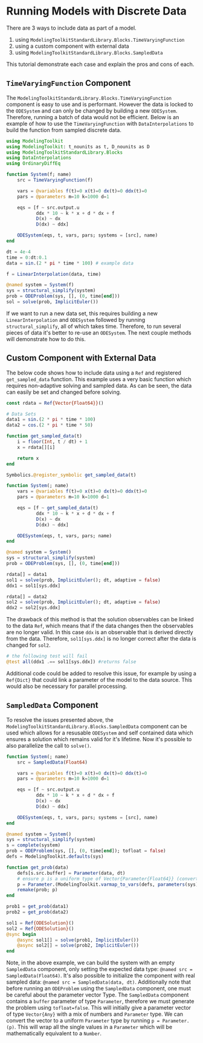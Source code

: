 # Running Models with Discrete Data

There are 3 ways to include data as part of a model.

 1. using `ModelingToolkitStandardLibrary.Blocks.TimeVaryingFunction`
 2. using a custom component with external data
 3. using `ModelingToolkitStandardLibrary.Blocks.SampledData`

This tutorial demonstrate each case and explain the pros and cons of each.

## `TimeVaryingFunction` Component

The `ModelingToolkitStandardLibrary.Blocks.TimeVaryingFunction` component is easy to use and is performant.  However the data is locked to the `ODESystem` and can only be changed by building a new `ODESystem`.  Therefore, running a batch of data would not be efficient.  Below is an example of how to use the `TimeVaryingFunction` with `DataInterpolations` to build the function from sampled discrete data.

```julia
using ModelingToolkit
using ModelingToolkit: t_nounits as t, D_nounits as D
using ModelingToolkitStandardLibrary.Blocks
using DataInterpolations
using OrdinaryDiffEq

function System(f; name)
    src = TimeVaryingFunction(f)

    vars = @variables f(t)=0 x(t)=0 dx(t)=0 ddx(t)=0
    pars = @parameters m=10 k=1000 d=1

    eqs = [f ~ src.output.u
           ddx * 10 ~ k * x + d * dx + f
           D(x) ~ dx
           D(dx) ~ ddx]

    ODESystem(eqs, t, vars, pars; systems = [src], name)
end

dt = 4e-4
time = 0:dt:0.1
data = sin.(2 * pi * time * 100) # example data

f = LinearInterpolation(data, time)

@named system = System(f)
sys = structural_simplify(system)
prob = ODEProblem(sys, [], (0, time[end]))
sol = solve(prob, ImplicitEuler())
```

If we want to run a new data set, this requires building a new `LinearInterpolation` and `ODESystem` followed by running `structural_simplify`, all of which takes time.  Therefore, to run several pieces of data it's better to re-use an `ODESystem`.  The next couple methods will demonstrate how to do this.

## Custom Component with External Data

The below code shows how to include data using a `Ref` and registered `get_sampled_data` function.  This example uses a very basic function which requires non-adaptive solving and sampled data.  As can be seen, the data can easily be set and changed before solving.

```julia
const rdata = Ref{Vector{Float64}}()

# Data Sets
data1 = sin.(2 * pi * time * 100)
data2 = cos.(2 * pi * time * 50)

function get_sampled_data(t)
    i = floor(Int, t / dt) + 1
    x = rdata[][i]

    return x
end

Symbolics.@register_symbolic get_sampled_data(t)

function System(; name)
    vars = @variables f(t)=0 x(t)=0 dx(t)=0 ddx(t)=0
    pars = @parameters m=10 k=1000 d=1

    eqs = [f ~ get_sampled_data(t)
           ddx * 10 ~ k * x + d * dx + f
           D(x) ~ dx
           D(dx) ~ ddx]

    ODESystem(eqs, t, vars, pars; name)
end

@named system = System()
sys = structural_simplify(system)
prob = ODEProblem(sys, [], (0, time[end]))

rdata[] = data1
sol1 = solve(prob, ImplicitEuler(); dt, adaptive = false)
ddx1 = sol1[sys.ddx]

rdata[] = data2
sol2 = solve(prob, ImplicitEuler(); dt, adaptive = false)
ddx2 = sol2[sys.ddx]
```

The drawback of this method is that the solution observables can be linked to the data `Ref`, which means that if the data changes then the observables are no longer valid.  In this case `ddx` is an observable that is derived directly from the data.  Therefore, `sol1[sys.ddx]` is no longer correct after the data is changed for `sol2`.

```julia
# the following test will fail
@test all(ddx1 .== sol1[sys.ddx]) #returns false
```

Additional code could be added to resolve this issue, for example by using a `Ref{Dict}` that could link a parameter of the model to the data source.  This would also be necessary for parallel processing.

## `SampledData` Component

To resolve the issues presented above, the `ModelingToolkitStandardLibrary.Blocks.SampledData` component can be used which allows for a resusable `ODESystem` and self contained data which ensures a solution which remains valid for it's lifetime.  Now it's possible to also parallelize the call to `solve()`.

```julia
function System(; name)
    src = SampledData(Float64)

    vars = @variables f(t)=0 x(t)=0 dx(t)=0 ddx(t)=0
    pars = @parameters m=10 k=1000 d=1

    eqs = [f ~ src.output.u
           ddx * 10 ~ k * x + d * dx + f
           D(x) ~ dx
           D(dx) ~ ddx]

    ODESystem(eqs, t, vars, pars; systems = [src], name)
end

@named system = System()
sys = structural_simplify(system)
s = complete(system)
prob = ODEProblem(sys, [], (0, time[end]); tofloat = false)
defs = ModelingToolkit.defaults(sys)

function get_prob(data)
    defs[s.src.buffer] = Parameter(data, dt)
    # ensure p is a uniform type of Vector{Parameter{Float64}} (converting from Vector{Any})
    p = Parameter.(ModelingToolkit.varmap_to_vars(defs, parameters(sys); tofloat = false))
    remake(prob; p)
end

prob1 = get_prob(data1)
prob2 = get_prob(data2)

sol1 = Ref{ODESolution}()
sol2 = Ref{ODESolution}()
@sync begin
    @async sol1[] = solve(prob1, ImplicitEuler())
    @async sol2[] = solve(prob2, ImplicitEuler())
end
```

Note, in the above example, we can build the system with an empty `SampledData` component, only setting the expected data type: `@named src = SampledData(Float64)`.  It's also possible to initialize the component with real sampled data: `@named src = SampledData(data, dt)`.  Additionally note that before running an `ODEProblem` using the `SampledData` component, one must be careful about the parameter vector Type.  The `SampledData` component contains a `buffer` parameter of type `Parameter`, therefore we must generate the problem using `tofloat=false`.  This will initially give a parameter vector of type `Vector{Any}` with a mix of numbers and `Parameter` type.  We can convert the vector to a uniform `Parameter` type by running `p = Parameter.(p)`.  This will wrap all the single values in a `Parameter` which will be mathematically equivalent to a `Number`.
